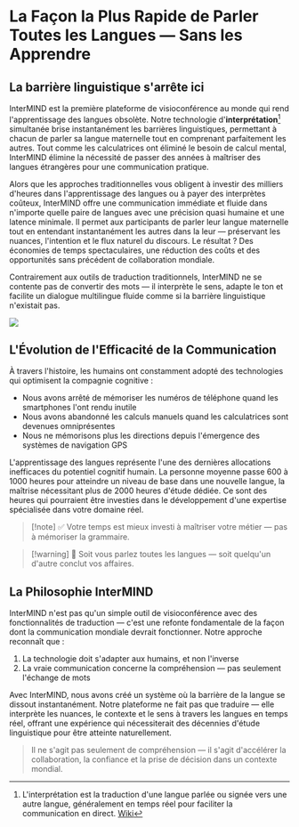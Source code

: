 # La Façon la Plus Rapide de Parler Toutes les Langues — Sans les Apprendre

## La barrière linguistique s\'arrête ici

InterMIND est la première plateforme de visioconférence au monde qui rend l\'apprentissage des langues obsolète. Notre technologie d\'**interprétation**[^1] simultanée brise instantanément les barrières linguistiques, permettant à chacun de parler sa langue maternelle tout en comprenant parfaitement les autres. Tout comme les calculatrices ont éliminé le besoin de calcul mental, InterMIND élimine la nécessité de passer des années à maîtriser des langues étrangères pour une communication pratique.

Alors que les approches traditionnelles vous obligent à investir des milliers d\'heures dans l\'apprentissage des langues ou à payer des interprètes coûteux, InterMIND offre une communication immédiate et fluide dans n\'importe quelle paire de langues avec une précision quasi humaine et une latence minimale. Il permet aux participants de parler leur langue maternelle tout en entendant instantanément les autres dans la leur — préservant les nuances, l\'intention et le flux naturel du discours. Le résultat ? Des économies de temps spectaculaires, une réduction des coûts et des opportunités sans précédent de collaboration mondiale.

Contrairement aux outils de traduction traditionnels, InterMIND ne se contente pas de convertir des mots — il interprète le sens, adapte le ton et facilite un dialogue multilingue fluide comme si la barrière linguistique n\'existait pas.

[^1]: L\'interprétation est la traduction d\'une langue parlée ou signée vers une autre langue, généralement en temps réel pour faciliter la communication en direct. [Wiki](https://en.wikipedia.org/wiki/Language_interpretation)

![](/1d.png)

## L'Évolution de l'Efficacité de la Communication

À travers l'histoire, les humains ont constamment adopté des technologies qui optimisent la compagnie cognitive :

- Nous avons arrêté de mémoriser les numéros de téléphone quand les smartphones l'ont rendu inutile
- Nous avons abandonné les calculs manuels quand les calculatrices sont devenues omniprésentes
- Nous ne mémorisons plus les directions depuis l'émergence des systèmes de navigation GPS

L'apprentissage des langues représente l'une des dernières allocations inefficaces du potentiel cognitif humain. La personne moyenne passe 600 à 1000 heures pour atteindre un niveau de base dans une nouvelle langue, la maîtrise nécessitant plus de 2000 heures d'étude dédiée. Ce sont des heures qui pourraient être investies dans le développement d'une expertise spécialisée dans votre domaine réel.

> [!note] ✅ Votre temps est mieux investi à maîtriser votre métier — pas à mémoriser la grammaire.

> [!warning] 🛑 Soit vous parlez toutes les langues — soit quelqu'un d'autre conclut vos affaires.

## La Philosophie InterMIND

InterMIND n\'est pas qu\'un simple outil de visioconférence avec des fonctionnalités de traduction — c\'est une refonte fondamentale de la façon dont la communication mondiale devrait fonctionner. Notre approche reconnaît que :

1. La technologie doit s\'adapter aux humains, et non l\'inverse
2. La vraie communication concerne la compréhension — pas seulement l\'échange de mots

Avec InterMIND, nous avons créé un système où la barrière de la langue se dissout instantanément. Notre plateforme ne fait pas que traduire — elle interprète les nuances, le contexte et le sens à travers les langues en temps réel, offrant une expérience qui nécessiterait des décennies d\'étude linguistique pour être atteinte naturellement.

> Il ne s\'agit pas seulement de compréhension — il s\'agit d\'accélérer la collaboration, la confiance et la prise de décision dans un contexte mondial.